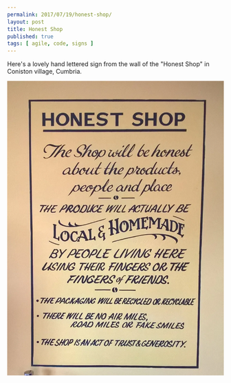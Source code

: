 ```yaml
---
permalink: 2017/07/19/honest-shop/
layout: post
title: Honest Shop
published: true
tags: [ agile, code, signs ]
---
```


Here's a lovely hand lettered sign from the wall of the "Honest Shop" in Coniston village, Cumbria. 

![honest](/img/posts/honest-shop/coniston-honest-shop.webp)
